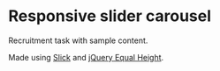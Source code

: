 # Responsive slider carousel

Recruitment task with sample content. 

Made using [Slick](https://github.com/kenwheeler/slick/) and [jQuery Equal Height](https://github.com/susonwaiba/jquery-equal-height/).
